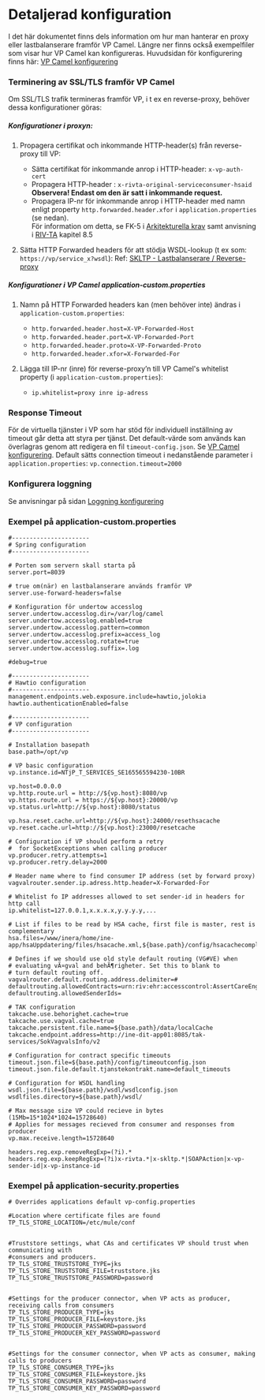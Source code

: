 # Detaljerad konfiguration

I det här dokumentet finns dels information om hur man hanterar en proxy eller lastbalanserare framför VP Camel.
Längre ner finns också exempelfiler som visar hur VP Camel kan konfigureras.
Huvudsidan för konfigurering finns här: [VP Camel konfigurering]

### Terminering av SSL/TLS framför VP Camel

Om SSL/TLS trafik termineras framför VP, i t ex en reverse-proxy, behöver dessa konfigurationer göras:

##### Konfigurationer i proxyn:
 1. Propagera certifikat och inkommande HTTP-header(s) från reverse-proxy till VP:
    - Sätta certifikat för inkommande anrop i HTTP-header: `x-vp-auth-cert`
    - Propagera HTTP-header : `x-rivta-original-serviceconsumer-hsaid`   
    __Observera! Endast om den är satt i inkommande request.__
    - Propagera IP-nr för inkommande anrop i HTTP-header med namn enligt property `http.forwarded.header.xfor` i `application.properties` (se nedan).   
    För information om detta, se FK-5 i [Arkitekturella krav] samt anvisning i [RIV-TA] kapitel 8.5

  2. Sätta HTTP Forwarded headers för att stödja WSDL-lookup (t ex som: `https://vp/service_x?wsdl`):
   Ref: [SKLTP - Lastbalanserare / Reverse-proxy]

##### Konfigurationer i VP Camel application-custom.properties
 1. Namn på HTTP Forwarded headers kan (men behöver inte) ändras i `application-custom.properties`:
     - `http.forwarded.header.host=X-VP-Forwarded-Host`
     - `http.forwarded.header.port=X-VP-Forwarded-Port`
     - `http.forwarded.header.proto=X-VP-Forwarded-Proto`
     - `http.forwarded.header.xfor=X-Forwarded-For`
   
 2. Lägga till IP-nr (inre) för reverse-proxy’n till VP Camel's whitelist property (i `application-custom.properties`): 
     - `ip.whitelist=proxy inre ip-adress`


### Response Timeout
För de virtuella tjänster i VP som har stöd för individuell inställning av timeout går detta att styra per tjänst.
Det default-värde som används kan överlagras genom att redigera en fil `timeout-config.json`. Se [VP Camel konfigurering]. 
Default sätts connection timeout i nedanstående parameter i `application.properties`: 
`vp.connection.timeout=2000`

### Konfigurera loggning
Se anvisningar på sidan [Loggning konfigurering]

### Exempel på application-custom.properties
```
#----------------------  
# Spring configuration
#----------------------  

# Porten som servern skall starta på
server.port=8039

# true om(när) en lastbalanserare används framför VP
server.use-forward-headers=false 

# Konfiguration för undertow accesslog
server.undertow.accesslog.dir=/var/log/camel
server.undertow.accesslog.enabled=true
server.undertow.accesslog.pattern=common
server.undertow.accesslog.prefix=access_log
server.undertow.accesslog.rotate=true
server.undertow.accesslog.suffix=.log

#debug=true

#----------------------  
# Hawtio configuration
#----------------------
management.endpoints.web.exposure.include=hawtio,jolokia
hawtio.authenticationEnabled=false

#----------------------  
# VP configuration
#----------------------

# Installation basepath
base.path=/opt/vp

# VP basic configuration
vp.instance.id=NTjP_T_SERVICES_SE165565594230-10BR

vp.host=0.0.0.0
vp.http.route.url = http://${vp.host}:8080/vp
vp.https.route.url = https://${vp.host}:20000/vp
vp.status.url=http://${vp.host}:8080/status

vp.hsa.reset.cache.url=http://${vp.host}:24000/resethsacache
vp.reset.cache.url=http://${vp.host}:23000/resetcache

# Configuration if VP should perform a retry 
#  for SocketExceptions when calling producer 
vp.producer.retry.attempts=1
vp.producer.retry.delay=2000

# Header name where to find consumer IP address (set by forward proxy)
vagvalrouter.sender.ip.adress.http.header=X-Forwarded-For

# Whitelist fo IP addresses allowed to set sender-id in headers for http call
ip.whitelist=127.0.0.1,x.x.x.x,y.y.y.y,...

# List if files to be read by HSA cache, first file is master, rest is complementary
hsa.files=/www/inera/home/ine-app/hsaUppdatering/files/hsacache.xml,${base.path}/config/hsacachecomplementary.xml

# Defines if we should use old style default routing (VG#VE) when
# evaluating vÃ¤gval and behÃ¶righeter. Set this to blank to
# turn default routing off.
vagvalrouter.default.routing.address.delimiter=#
defaultrouting.allowedContracts=urn:riv:ehr:accesscontrol:AssertCareEngagementResponder:1,urn:riv:insuranceprocess:healthreporting:ReceiveMedicalCertificateQuestionResponder:1,urn:riv:insuranceprocess:healthreporting:ReceiveMedicalCertificateAnswerResponder:1
defaultrouting.allowedSenderIds=

# TAK configuration
takcache.use.behorighet.cache=true
takcache.use.vagval.cache=true
takcache.persistent.file.name=${base.path}/data/localCache
takcache.endpoint.address=http://ine-dit-app01:8085/tak-services/SokVagvalsInfo/v2

# Configuration for contract specific timeouts
timeout.json.file=${base.path}/config/timeoutconfig.json
timeout.json.file.default.tjanstekontrakt.name=default_timeouts

# Configuration for WSDL handling
wsdl.json.file=${base.path}/wsdl/wsdlconfig.json
wsdlfiles.directory=${base.path}/wsdl/

# Max message size VP could recieve in bytes (15Mb=15*1024*1024=15728640)
# Applies for messages recieved from consumer and responses from producer
vp.max.receive.length=15728640

headers.reg.exp.removeRegExp=(?i).*
headers.reg.exp.keepRegExp=(?i)x-rivta.*|x-skltp.*|SOAPAction|x-vp-sender-id|x-vp-instance-id
```

### Exempel på application-security.properties
```
# Overrides applications default vp-config.properties
 
#Location where certificate files are found
TP_TLS_STORE_LOCATION=/etc/mule/conf
 
 
#Truststore settings, what CAs and certificates VP should trust when communicating with
#consumers and producers.
TP_TLS_STORE_TRUSTSTORE_TYPE=jks
TP_TLS_STORE_TRUSTSTORE_FILE=truststore.jks
TP_TLS_STORE_TRUSTSTORE_PASSWORD=password
 
 
#Settings for the producer connector, when VP acts as producer, receiving calls from consumers
TP_TLS_STORE_PRODUCER_TYPE=jks
TP_TLS_STORE_PRODUCER_FILE=keystore.jks
TP_TLS_STORE_PRODUCER_PASSWORD=password
TP_TLS_STORE_PRODUCER_KEY_PASSWORD=password
 
 
#Settings for the consumer connector, when VP acts as consumer, making calls to producers
TP_TLS_STORE_CONSUMER_TYPE=jks
TP_TLS_STORE_CONSUMER_FILE=keystore.jks
TP_TLS_STORE_CONSUMER_PASSWORD=password
TP_TLS_STORE_CONSUMER_KEY_PASSWORD=password
```

[//]: # (These are reference links used in the body of this note and get stripped out when the markdown processor does its job. There is no need to format nicely because it shouldn't be seen. Thanks SO - http://stackoverflow.com/questions/4823468/store-comments-in-markdown-syntax)


   [SKLTP - Lastbalanserare / Reverse-proxy]: <https://skl-tp.atlassian.net/wiki/spaces/SKLTP/pages/22773796/SKLTP+-+Lastbalanserare+Reverse-proxy>
   [Loggning konfigurering]: <logging_configuration.md>
   [VP Camel konfigurering]: <configuration.md>
   [Arkitekturella krav]: <https://skl-tp.atlassian.net/wiki/spaces/SKLTP/pages/44892313/SKLTP+VP+SAD+-+Arkitekturella+krav#SKLTPVPSAD-Arkitekturellakrav-Arkitekturellakrav-FK-5,Ursprungligavs%C3%A4ndare>
   [RIV-TA]: <http://rivta.se/documents/ARK_0001/RIV_Tekniska_Anvisningar_Oversikt_revE.pdf>